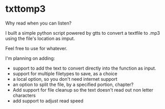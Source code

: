 # txttomp3

Why read when you can listen?

I built a simple python script powered by gtts to convert a textfile to .mp3 using the file's location as imput.

Feel free to use for whatever.

I'm planning on adding:
  * support to add the text to convert directly into the function as input.
  * support for multiple filetypes to save, as a choice
  * a local option, so you don't need internet support
  * an option to split the file, by a specified portion, chapter?
  * Add support for file cleanup so the text doesn't read out non letter characters
  * add support to adjust read speed


